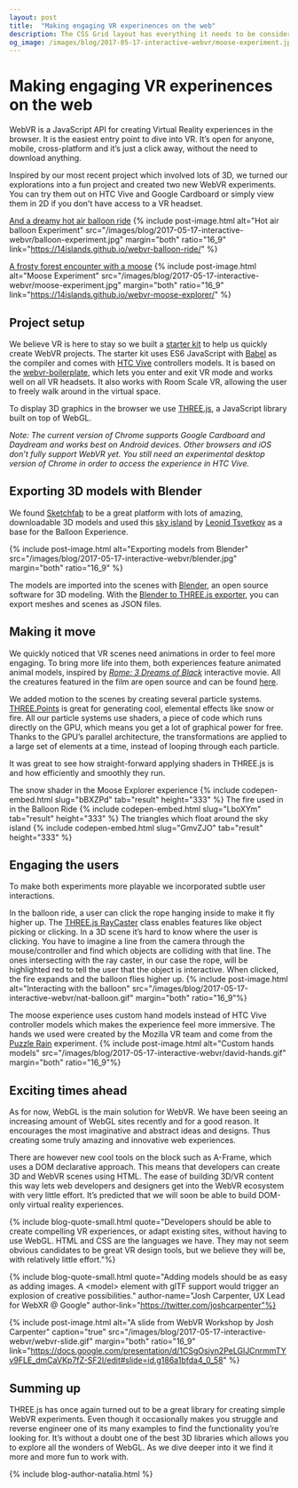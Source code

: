 ```yaml
---
layout: post
title:  "Making engaging VR experinences on the web"
description: The CSS Grid layout has everything it needs to be considered the most powerful layout system in CSS.
og_image: /images/blog/2017-05-17-interactive-webvr/moose-experiment.jpg
---
```


# Making engaging VR experinences on the web

WebVR is a JavaScript API for creating Virtual Reality experiences in the browser. It is the easiest entry point to dive into VR. It’s open for anyone, mobile, cross-platform and it’s just a click away, without the need to download anything.

Inspired by our most recent project which involved lots of 3D, we turned our explorations into a fun project and created two new WebVR experiments. You can try them out on HTC Vive and Google Cardboard or simply view them in 2D if you don't have access to a VR headset. 

[And a dreamy hot air balloon ride](https://14islands.github.io/webvr-balloon-ride/)
{% include post-image.html alt="Hot air balloon Experiment" src="/images/blog/2017-05-17-interactive-webvr/balloon-experiment.jpg" margin="both" ratio="16_9" link="https://14islands.github.io/webvr-balloon-ride/" %}

[A frosty forest encounter with a moose](https://14islands.github.io/webvr-moose-explorer/)
{% include post-image.html alt="Moose Experiment" src="/images/blog/2017-05-17-interactive-webvr/moose-experiment.jpg" margin="both" ratio="16_9" link="https://14islands.github.io/webvr-moose-explorer/" %}


## Project setup

We believe VR is here to stay so we built a [starter kit](https://github.com/14islands/webvr-three-es6-boilerplate) to help us quickly create WebVR projects. The starter kit uses ES6 JavaScript with [Babel](https://babeljs.io/) as the compiler and comes with [HTC Vive](https://www.vive.com/) controllers models. It is based on the [webvr-boilerplate](https://github.com/borismus/webvr-boilerplate), which lets you enter and exit VR mode and works well on all VR headsets. It also works with Room Scale VR, allowing the user to freely walk around in the virtual space. 

To display 3D graphics in the browser we use [THREE.js](https://threejs.org/), a JavaScript library built on top of WebGL.

_Note: The current version of Chrome supports Google Cardboard and Daydream and works best on Android devices. Other browsers and iOS don’t fully support WebVR yet. You still need an experimental desktop version of Chrome in order to access the experience in HTC Vive._


## Exporting 3D models with Blender

We found [Sketchfab](https://sketchfab.com/) to be a great platform with lots of amazing, downloadable 3D models and used this [sky island](https://sketchfab.com/models/ab92d9b324724e18968377264d05774d) by [Leonid Tsvetkov](https://www.artstation.com/artist/ntrtd) as a base for the Balloon Experience.

{% include post-image.html alt="Exporting models from Blender" src="/images/blog/2017-05-17-interactive-webvr/blender.jpg" margin="both" ratio="16_9" %}

The models are imported into the scenes with [Blender](https://www.blender.org/), an open source software for 3D modeling. With the [Blender to THREE.js exporter](https://github.com/mrdoob/three.js/tree/master/utils/exporters/blender), you can export meshes and scenes as JSON files.

## Making it move

We quickly noticed that VR scenes need animations in order to feel more engaging. To bring more life into them, both experiences feature animated animal models, inspired by _[Rome: 3 Dreams of Black](http://www.ro.me/tech/)_ interactive movie. All the creatures featured in the film are open source and can be found [here](https://github.com/dataarts/3-dreams-of-black/tree/master/deploy/asset_viewer/files/models/animals).  

We added motion to the scenes by creating several particle systems. [THREE.Points](https://threejs.org/docs/#api/objects/Points) is great for generating cool, elemental effects like snow or fire. All our particle systems use shaders, a piece of code which runs directly on the GPU, which means you get a lot of graphical power for free. Thanks to the GPU’s parallel architecture, the transformations are applied to a large set of elements at a time, instead of looping through each particle.

It was great to see how straight-forward applying shaders in THREE.js is and how efficiently and smoothly they run.

The snow shader in the Moose Explorer experience
{% include codepen-embed.html slug="bBXZPd" tab="result" height="333" %}
The fire used in in the Balloon Ride
{% include codepen-embed.html slug="LboXYm" tab="result" height="333" %}
The triangles which float around the sky island
{% include codepen-embed.html slug="GmvZJO" tab="result" height="333" %}

## Engaging the users

To make both experiments more playable we incorporated subtle user interactions. 

In the balloon ride, a user can click the rope hanging inside to make it fly higher up. The [THREE.js RayCaster](https://threejs.org/docs/#api/core/Raycaster) class enables features like object picking or clicking. In a 3D scene it’s hard to know where the user is clicking. You have to imagine a line from the camera through the mouse/controller and find which objects are colliding with that line. The ones intersecting with the ray caster, in our case the rope, will be highlighted red to tell the user that the object is interactive. When clicked, the fire expands and the balloon flies higher up.
{% include post-image.html alt="Interacting with the balloon" src="/images/blog/2017-05-17-interactive-webvr/nat-balloon.gif" margin="both" ratio="16_9"%}

The moose experience uses custom hand models instead of HTC Vive controller models which makes the experience feel more immersive. The hands we used were created by the Mozilla VR team and come from the [Puzzle Rain](https://blog.mozvr.com/puzzle-rain/) experiment. 
{% include post-image.html alt="Custom hands models" src="/images/blog/2017-05-17-interactive-webvr/david-hands.gif" margin="both" ratio="16_9"%}


## Exciting times ahead

As for now, WebGL is the main solution for WebVR. We have been seeing an increasing amount of WebGL sites recently and for a good reason. It encourages the most imaginative and abstract ideas and designs. Thus creating some truly amazing and innovative web experiences. 

There are however new cool tools on the block such as A-Frame, which uses a DOM declarative approach. This means that developers can create 3D and WebVR scenes using HTML. The ease of building 3D/VR content this way lets web developers and designers get into the WebVR ecosystem with very little effort. It’s predicted that we will soon be able to build DOM-only virtual reality experiences.

{% include blog-quote-small.html quote="Developers should be able to create compelling VR experiences, or adapt existing sites, without having to use WebGL. HTML and CSS are the languages we have. They may not seem obvious candidates to be great VR design tools, but we believe they will be, with relatively little effort."%}

{% include blog-quote-small.html quote="Adding models should be as easy as adding images. A &lt;model&gt; element with glTF support would trigger an explosion of creative possibilities." author-name="Josh Carpenter, UX Lead for WebXR @ Google" author-link="https://twitter.com/joshcarpenter"%}

{% include post-image.html alt="A slide from WebVR Workshop by Josh Carpenter" caption="true" src="/images/blog/2017-05-17-interactive-webvr/webvr-slide.gif" margin="both" ratio="16_9" link="https://docs.google.com/presentation/d/1CSgOsiyn2PeLGlJCnrmmTYv9FLE_dmCaVKp7fZ-SF2I/edit#slide=id.g186a1bfda4_0_58" %}


## Summing up 

THREE.js has once again turned out to be a great library for creating simple WebVR experiments. Even though it occasionally makes you struggle and reverse engineer one of its many examples to find the functionality you’re looking for. It’s without a doubt one of the best 3D libraries which allows you to explore all the wonders of WebGL. As we dive deeper into it we find it more and more fun to work with. 

{% include blog-author-natalia.html %}
